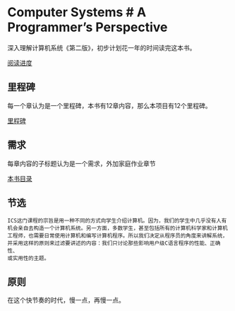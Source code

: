 # Computer Systems # A Programmer’s Perspective
深入理解计算机系统《第二版》，初步计划花一年的时间读完这本书。

[阅读进度](Changes.md)

## 里程碑
每一个章认为是一个里程碑，本书有12章内容，那么本项目有12个里程碑。

[里程碑](https://github.com/WALL-E/csapp-reading-notes/milestones)

## 需求
每章内容的子标题认为是一个需求，外加家庭作业章节

[本书目录](Contents.md)

## 节选
```
ICS这门课程的宗旨是用一种不同的方式向学生介绍计算机。因为，我们的学生中几乎没有人有
机会亲自去构造一个计算机系统。另一方面，多数学生，甚至包括所有的计算机科学家和计算机
工程师，也需要日常使用计算机和编写计算机程序。所以我们决定从程序员的角度来讲解系统，
并采用这样的原则来过滤要讲述的内容：我们只讨论那些影响用户级C语言程序的性能、正确性、
或实用性的主题。
```

## 原则
在这个快节奏的时代，慢一点，再慢一点。
